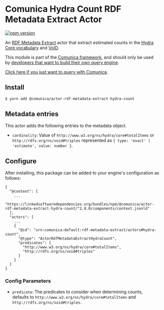 # Comunica Hydra Count RDF Metadata Extract Actor

[![npm version](https://badge.fury.io/js/%40comunica%2Factor-rdf-metadata-extract-hydra-count.svg)](https://www.npmjs.com/package/@comunica/actor-rdf-metadata-extract-hydra-count)

An [RDF Metadata Extract](https://github.com/comunica/comunica/tree/master/packages/bus-rdf-metadata-extract) actor that
extract estimated counts in the [Hydra Core vocabulary](https://www.hydra-cg.com/spec/latest/core/)
and [VoID](https://www.w3.org/TR/void/).

This module is part of the [Comunica framework](https://github.com/comunica/comunica),
and should only be used by [developers that want to build their own query engine](https://comunica.dev/docs/modify/).

[Click here if you just want to query with Comunica](https://comunica.dev/docs/query/).

## Install

```bash
$ yarn add @comunica/actor-rdf-metadata-extract-hydra-count
```

## Metadata entries

This actor adds the following entries to the metadata object.

* `cardinality`: Value of `http://www.w3.org/ns/hydra/core#totalItems` or `http://rdfs.org/ns/void#triples` represented as `{ type: 'exact' | 'estimate', value: number }`.

## Configure

After installing, this package can be added to your engine's configuration as follows:
```text
{
  "@context": [
    ...
    "https://linkedsoftwaredependencies.org/bundles/npm/@comunica/actor-rdf-metadata-extract-hydra-count/^2.0.0/components/context.jsonld"  
  ],
  "actors": [
    ...
    {
      "@id": "urn:comunica:default:rdf-metadata-extract/actors#hydra-count",
      "@type": "ActorRdfMetadataExtractHydraCount",
      "predicates": [
        "http://www.w3.org/ns/hydra/core#totalItems",
        "http://rdfs.org/ns/void#triples"
      ]
    }
  ]
}
```

### Config Parameters

* `predicate`: The predicates to consider when determining counts, defaults to `http://www.w3.org/ns/hydra/core#totalItems` and `http://rdfs.org/ns/void#triples`.
